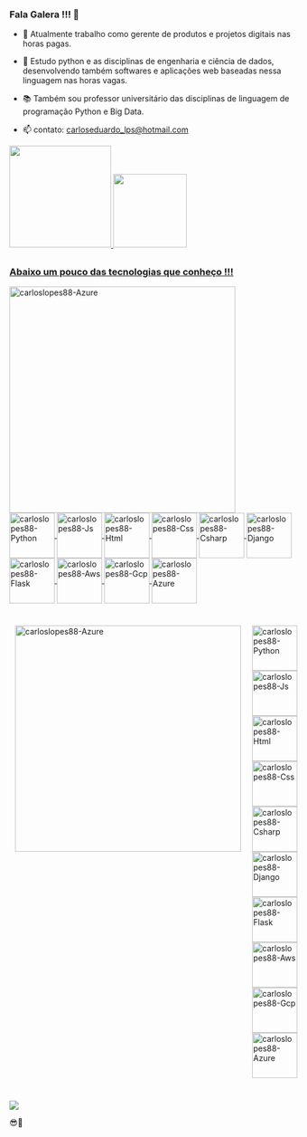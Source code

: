 ### Fala Galera !!! 👋
  
- 🔭 Atualmente trabalho como gerente de produtos e projetos digitais nas horas pagas.
  
- 🌱 Estudo python e as disciplinas de engenharia e ciência de dados, desenvolvendo também softwares e aplicações web baseadas nessa linguagem nas horas vagas.
  
- 📚 Também sou professor universitário das disciplinas de linguagem de programação Python e Big Data.
  
- 📫 contato: carloseduardo_lps@hotmail.com
  
<div>
  <a href="https://github.com/rafaballerini">
  <img height="180em" src="https://github-readme-stats.vercel.app/api?username=carloslopes88&show_icons=true&theme=tokyonight&include_all_commits=true&count_private=true"/>
  <img height="130em" src="https://github-readme-stats.vercel.app/api/top-langs/?username=carloslopes88&layout=compact&langs_count=7&theme=tokyonight"/>
</div>
<div>
  
</div>

##

### Abaixo um pouco das tecnologias que conheço !!! 

<div id="principal">
  <div id="1">
    <img align="center" alt="carloslopes88-Azure" height="400" width="400" src="https://skillicons.dev/icons?i=azure">
  </div>
  <div id="2">
    <img align="center" alt="carloslopes88-Python" height="80" width="80" src="https://skillicons.dev/icons?i=python">
    <img align="center" alt="carloslopes88-Js" height="80" width="80" src="https://skillicons.dev/icons?i=js">
    <img align="center" alt="carloslopes88-Html" height="80" width="80" src="https://skillicons.dev/icons?i=html">
    <img align="center" alt="carloslopes88-Css" height="80" width="80" src="https://skillicons.dev/icons?i=css">
    <img align="center" alt="carloslopes88-Csharp" height="80" width="80" src="https://skillicons.dev/icons?i=cs">
    <img align="center" alt="carloslopes88-Django" height="80" width="80" src="https://skillicons.dev/icons?i=django">
    <img align="center" alt="carloslopes88-Flask" height="80" width="80" src="https://skillicons.dev/icons?i=flask">
    <img align="center" alt="carloslopes88-Aws" height="80" width="80" src="https://skillicons.dev/icons?i=aws">
    <img align="center" alt="carloslopes88-Gcp" height="80" width="80" src="https://skillicons.dev/icons?i=gcp">
    <img align="center" alt="carloslopes88-Azure" height="80" width="80" src="https://skillicons.dev/icons?i=azure">
  </div>
</div>

##

<div style="display: flex; width: 100%;">
  <div style="flex: 1; box-sizing: border-box; padding: 10px;">
    <img align="center" alt="carloslopes88-Azure" height="400" width="400" src="https://skillicons.dev/icons?i=azure">
  </div>
  <div style="flex: 1; box-sizing: border-box; padding: 10px;">
    <img align="center" alt="carloslopes88-Python" height="80" width="80" src="https://skillicons.dev/icons?i=python">
    <img align="center" alt="carloslopes88-Js" height="80" width="80" src="https://skillicons.dev/icons?i=js">
    <img align="center" alt="carloslopes88-Html" height="80" width="80" src="https://skillicons.dev/icons?i=html">
    <img align="center" alt="carloslopes88-Css" height="80" width="80" src="https://skillicons.dev/icons?i=css">
    <img align="center" alt="carloslopes88-Csharp" height="80" width="80" src="https://skillicons.dev/icons?i=cs">
    <img align="center" alt="carloslopes88-Django" height="80" width="80" src="https://skillicons.dev/icons?i=django">
    <img align="center" alt="carloslopes88-Flask" height="80" width="80" src="https://skillicons.dev/icons?i=flask">
    <img align="center" alt="carloslopes88-Aws" height="80" width="80" src="https://skillicons.dev/icons?i=aws">
    <img align="center" alt="carloslopes88-Gcp" height="80" width="80" src="https://skillicons.dev/icons?i=gcp">
    <img align="center" alt="carloslopes88-Azure" height="80" width="80" src="https://skillicons.dev/icons?i=azure">
  </div>
</div>

##
<div>
  <a href="https://www.linkedin.com/in/carlos-eduardo-lopes-planejamento-empresarial/" target="_blank"><img src="https://img.shields.io/badge/-LinkedIn-%230077B5?style=for-the-badge&logo=linkedin&logoColor=white" target="_blank"></a>
</div>  

😎🤙
